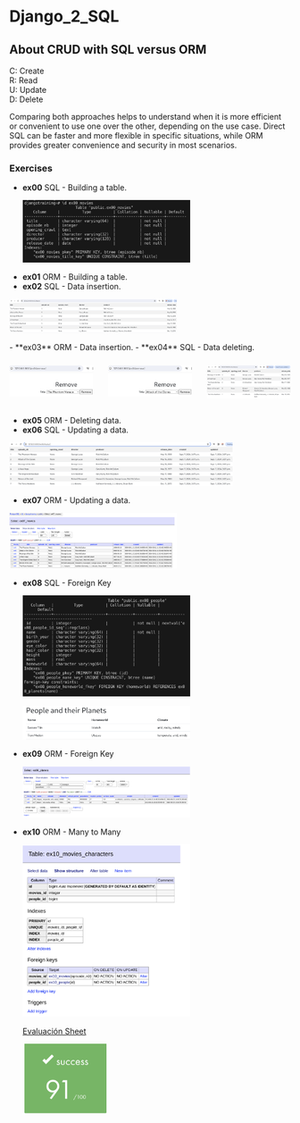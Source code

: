 # Django_2_SQL

## About CRUD with SQL versus ORM
C: Create  
R: Read  
U: Update  
D: Delete  

Comparing both approaches helps to understand when it is more efficient or convenient to use one over the other, depending on the use case. Direct SQL can be faster and more flexible in specific situations, while ORM provides greater convenience and security in most scenarios.

### Exercises
- **ex00** SQL - Building a table.
  <p align="left">
  <img src="https://github.com/beatriangu/Django_2_SQL/blob/main/Screenshot%20from%202024-10-07%2014-21-18.png" alt="Miniatura ex00" width="300"/>
- **ex01** ORM - Building a table.
- **ex02** SQL - Data insertion.
<p align="left">
  <img src="https://github.com/beatriangu/Django_2_SQL/blob/main/Screenshot%20from%202024-10-07%2015-06-52.png" alt="Miniatura ex02" width="300"/>
</p>
- **ex03** ORM - Data insertion.
- **ex04** SQL - Data deleting.

<!-- Sección de miniaturas -->
<div style="display: flex; justify-content: space-between; margin-top: 10px;">
  <p align="left" style="flex: 1; text-align: left;">
    <img src="https://github.com/beatriangu/Django_2_SQL/blob/main/Screenshot%20from%202024-10-07%2017-16-50.png?raw=true" alt="Miniatura 1" width="150"/>
  </p>
  <p align="center" style="flex: 1; text-align: center;">
    <img src="https://github.com/beatriangu/Django_2_SQL/blob/main/Screenshot%20from%202024-10-07%2017-17-07.png?raw=true" alt="Miniatura 2" width="150"/>
  </p>
  <p align="right" style="flex: 1; text-align: right;">
    <img src="https://github.com/beatriangu/Django_2_SQL/blob/main/Screenshot%20from%202024-10-07%2017-18-42.png?raw=true" alt="Miniatura 3" width="150"/>
  </p>
</div>

- **ex05** ORM - Deleting data.
- **ex06** SQL - Updating a data.
<img src="https://github.com/beatriangu/Django_2_SQL/blob/main/Screenshot%20from%202024-09-07%2017-08-12.png" alt="Miniatura" width="400"/>

- **ex07** ORM - Updating a data.
<p align="left">
  <img src="https://github.com/beatriangu/Django_2_SQL/blob/main/Screenshot%20from%202024-09-07%2017-39-53.png" alt="Miniatura" width="300"/>
</p>

- **ex08** SQL - Foreign Key

  <p align="left">
    <img src="https://github.com/beatriangu/Django_2_SQL/blob/main/Screenshot%20from%202024-09-07%2016-07-41.png" alt="Miniatura" width="300"/>
  </p>

  <p align="left">
    <img src="https://github.com/beatriangu/Django_2_SQL/blob/main/Screenshot%20from%202024-09-07%2017-23-01.png" alt="Miniatura" width="300"/>
  </p>

- **ex09** ORM - Foreign Key

    <p align="left">
      <img src="https://github.com/beatriangu/Django_2_SQL/blob/main/Screenshot%20from%202024-09-07%2017-45-20.png" alt="Miniatura" width="300"/>
    </p>

- **ex10** ORM - Many to Many

    <p align="left">
      <img src="https://github.com/beatriangu/Django_2_SQL/blob/main/Screenshot%20from%202024-09-07%2017-52-16.png" alt="Miniatura" width="300"/>
    </p>
  <!-- Link to Evaluation Sheet -->
  <p><a href="https://github.com/beatriangu/Django_2_SQL/blob/main/Screenshot%20from%202024-09-09%2015-04-39.png">Evaluación Sheet</a></p>

  <p align="left">
    <img src="https://github.com/beatriangu/Django_2_SQL/blob/main/Screenshot%20from%202024-09-09%2015-04-39.png" alt="Screenshot from 2024-09-09 15-04-39" width="150"/>
  </p>


